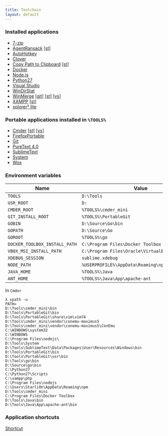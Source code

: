 ```yaml
---
title: Toolchain
layout: default
---
```


### Installed applications

* [7-zip](http://www.7-zip.org)
* [AgentRansack](https://www.mythicsoft.com/agentransack) [[st]](https://github.com/Starli0n/SublimeAgentRansack)
* [AutoHotkey](https://autohotkey.com)
* [Clover](http://ejie.me)
* [Copy Path to Clipboard](http://stefan.bertels.org/en/clipboardpath) [[st]](https://github.com/Starli0n/SublimeUser#add-copy-path-to-clipboard-feature-to-the-right-click-context-menu)
* [Docker](Docker)
* [Node.js](https://nodejs.org)
* [Python27](https://www.python.org)
* [Visual Studio](VisualStudio)
* [WinDirStat](https://windirstat.info)
* [WinMerge](WinMerge) [[git]](https://github.com/Starli0n/SublimeUser/blob/master/Resources/Windows/HOME/.gitconfig) [[st]](https://github.com/Starli0n/SublimeUser#configure-filediff-command-1) [[vs]](https://starli0n.github.io/ToolChain/VisualStudio)
* [XAMPP](Xampp) [[st]](https://github.com/Starli0n/SublimeUser#win-install-xdebug-with-xampp)
* [xplorer² lite](http://zabkat.com/x2lite.htm)


### Portable applications installed in `%TOOLS%`

* [Cmder](Cmder) [[st]](https://github.com/Starli0n/SublimeCmder) [[vs]](https://starli0n.github.io/ToolChain/VisualStudio)
* [FirefoxPortable](Firefox)
* [Git](https://git-scm.com)
* [PureText 4.0](http://stevemiller.net/puretext)
* [SublimeText](https://github.com/Starli0n/SublimeUser)
* [System](System)
* [Wox](Wox)


### Environment variables

Name | Value
-----|-------
`TOOLS` | `D:\Tools`
`USR_ROOT` | `D:`
`CMDER_ROOT` | `%TOOLS%\cmder_mini`
`GIT_INSTALL_ROOT` | `%TOOLS%\PortableGit`
`GOBIN` | `D:\Source\Go\bin`
`GOPATH` | `D:\Source\Go`
`GOROOT` | `%TOOLS%\go`
`DOCKER_TOOLBOX_INSTALL_PATH` | `C:\Program Files\Docker Toolbox`
`VBOX_MSI_INSTALL_PATH` | `C:\Program Files\Oracle\VirtualBox\`
`XDEBUG_SESSION` | `sublime.xdebug`
`NODE_PATH` | `%USERPROFILE%\AppData\Roaming\npm\node_modules`
`JAVA_HOME` | `%TOOLS%\Java`
`ANT_HOME` | `%TOOLS%\Java\App\apache-ant`


In `Cmder`

```
λ spath -u
PATH=
D:\Tools\cmder_mini\bin
D:\Tools\PortableGit\bin
D:\Tools\PortableGit\share\vim\vim74
D:\Tools\cmder_mini\vendor\conemu-maximus5
D:\Tools\cmder_mini\vendor\conemu-maximus5\ConEmu
C:\WINDOWS\system32
C:\WINDOWS
C:\Program Files\nodejs\
D:\Tools\System
D:\Tools\SublimeText\Data\Packages\User\Resources\Windows\bin
D:\Tools\PortableGit\bin
D:\Tools\PortableGit\usr\bin
D:\Tools\go\bin
D:\Source\go\bin
C:\Python27
C:\Python27\Scripts
C:\xampp\php
C:\Program Files\nodejs
C:\Users\Starli0n\AppData\Roaming\npm
D:\Tools\cmder_mini
C:\Program Files\Docker Toolbox
D:\Tools\Java\bin
D:\Tools\Java\App\apache-ant\bin
```


### Application shortcuts

[Shortcut](shortcut.html)
